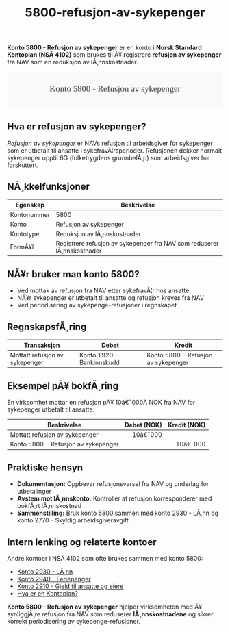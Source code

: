 ﻿---
title: "5800-refusjon-av-sykepenger"
meta_title: "5800-refusjon-av-sykepenger"
meta_description: "**Konto 5800 - Refusjon av sykepenger** er en konto i **Norsk Standard Kontoplan (NSÂ 4102)** som brukes til Ã¥ registrere **refusjon av sykepenger** fra NAV so..."
slug: 5800-refusjon-av-sykepenger
type: blog
layout: pages/single
---

**Konto 5800 - Refusjon av sykepenger** er en konto i **Norsk Standard Kontoplan (NSÂ 4102)** som brukes til Ã¥ registrere **refusjon av sykepenger** fra NAV som en reduksjon av lÃ¸nnskostnader.

![Illustrasjon av konto 5800 Refusjon av sykepenger](5800-refusjon-av-sykepenger-image.svg)

## Hva er refusjon av sykepenger?

*Refusjon av sykepenger* er NAVs refusjon til arbeidsgiver for sykepenger som er utbetalt til ansatte i sykefravÃ¦rsperioder. Refusjonen dekker normalt sykepenger opptil 6G (folketrygdens grunnbelÃ¸p) som arbeidsgiver har forskuttert.

## NÃ¸kkelfunksjoner

| Egenskap      | Beskrivelse                                                            |
|---------------|------------------------------------------------------------------------|
| Kontonummer   | 5800                                                                   |
| Konto         | Refusjon av sykepenger                                                 |
| Kontotype     | Reduksjon av lÃ¸nnskostnader                                            |
| FormÃ¥l        | Registrere refusjon av sykepenger fra NAV som reduserer lÃ¸nnskostnader |

## NÃ¥r bruker man konto 5800?

* Ved mottak av refusjon fra NAV etter sykefravÃ¦r hos ansatte
* NÃ¥r sykepenger er utbetalt til ansatte og refusjon kreves fra NAV
* Ved periodisering av sykepenge-refusjoner i regnskapet

## RegnskapsfÃ¸ring

| Transaksjon                                | Debet                            | Kredit                             |
|--------------------------------------------|----------------------------------|------------------------------------|
| Mottatt refusjon av sykepenger             | Konto 1920 - Bankinnskudd        | Konto 5800 - Refusjon av sykepenger |

## Eksempel pÃ¥ bokfÃ¸ring

En virksomhet mottar en refusjon pÃ¥ 10â€¯000Â NOK fra NAV for sykepenger utbetalt til ansatte:

| Beskrivelse                      | Debet (NOK) | Kredit (NOK) |
|----------------------------------|------------:|-------------:|
| Mottatt refusjon av sykepenger   |      10â€¯000 |              |
| Konto 5800 - Refusjon av sykepenger |             |      10â€¯000 |

## Praktiske hensyn

* **Dokumentasjon:** Oppbevar refusjonsvarsel fra NAV og underlag for utbetalinger
* **Avstem mot lÃ¸nnskonto:** Kontroller at refusjon korresponderer med bokfÃ¸rt lÃ¸nnskostnad
* **Sammenstilling:** Bruk konto 5800 sammen med konto 2930 - LÃ¸nn og konto 2770 - Skyldig arbeidsgiveravgift

## Intern lenking og relaterte kontoer

Andre kontoer i NSÂ 4102 som ofte brukes sammen med konto 5800:

* [Konto 2930 - LÃ¸nn](/blogs/kontoplan/2930-lonn "Konto 2930 - LÃ¸nn")
* [Konto 2940 - Feriepenger](/blogs/kontoplan/2940-feriepenger "Konto 2940 - Feriepenger")
* [Konto 2910 - Gjeld til ansatte og eiere](/blogs/kontoplan/2910-gjeld-til-ansatte-og-eiere "Konto 2910 - Gjeld til ansatte og eiere")
* [Hva er en Kontoplan?](/blogs/regnskap/hva-er-kontoplan "Hva er en Kontoplan? Komplett Guide til Kontoplaner i Norsk Regnskap")

**Konto 5800 - Refusjon av sykepenger** hjelper virksomheten med Ã¥ synliggjÃ¸re refusjon fra NAV som reduserer **lÃ¸nnskostnadene** og sikrer korrekt periodisering av sykepenge-refusjoner.
